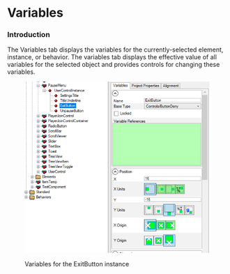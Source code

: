 # Variables

### Introduction

The Variables tab displays the variables for the currently-selected element, instance, or behavior. The variables tab displays the effective value of all variables for the selected object and provides controls for changing these variables.

<figure><img src="../../.gitbook/assets/VariablesTab.png" alt=""><figcaption><p>Variables for the ExitButton instance</p></figcaption></figure>

